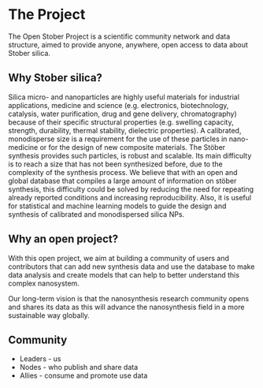 # The Project

The Open Stober Project is a scientific community network and data structure, aimed to provide anyone, anywhere, open access to data about Stober silica.

## Why Stober silica?

Silica micro- and nanoparticles are highly useful materials for industrial applications, medicine and science (e.g. electronics, biotechnology, catalysis, water purification, drug and gene delivery, chromatography) because of their specific structural properties (e.g. swelling capacity, strength, durability, thermal stability, dielectric properties). A calibrated, monodisperse size is a requirement for the use of these particles in nano-medicine or for the design of new composite materials. The Stöber synthesis provides such particles, is robust and scalable. Its main difficulty is to reach a size that has not been synthesized before, due to the complexity of the synthesis process. We believe that with an open and global database that compiles a large amount of information on stöber synthesis, this difficulty could be solved by reducing the need for repeating already reported conditions and increasing reproducibility. Also, it is useful for statistical and machine learning models to guide the design and synthesis of calibrated and monodispersed silica NPs.

## Why an open project?

With this open project, we aim at building a community of users and contributors that can add new synthesis data and use the database to make data analysis and create models that can help to better understand this complex nanosystem.

Our long-term vision is that the nanosynthesis research community opens and shares its data as this will advance the nanosynthesis field in a more sustainable way globally.


## Community

- Leaders - us
- Nodes - who publish and share data
- Allies - consume and promote use data
